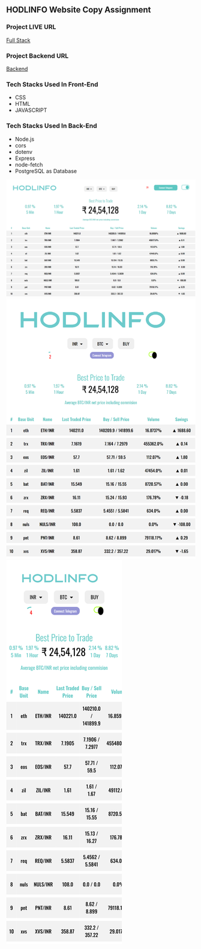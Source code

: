 ## HODLINFO Website Copy Assignment

### Project LIVE URL
[Full Stack]()


### Project Backend URL
[Backend](https://crypto-fz0b.onrender.com/)

### Tech Stacks Used In Front-End
- CSS
- HTML
- JAVASCRIPT

### Tech Stacks Used In Back-End
- Node.js
- cors
- dotenv
- Express
- node-fetch
- PostgreSQL as Database 

![Desktop](/assets/Desktop.png)
![Tab](/assets/127.0.0.1_5500_client_index.html(iPad%20Mini).png)
![mobile](/assets/mobile.png)


